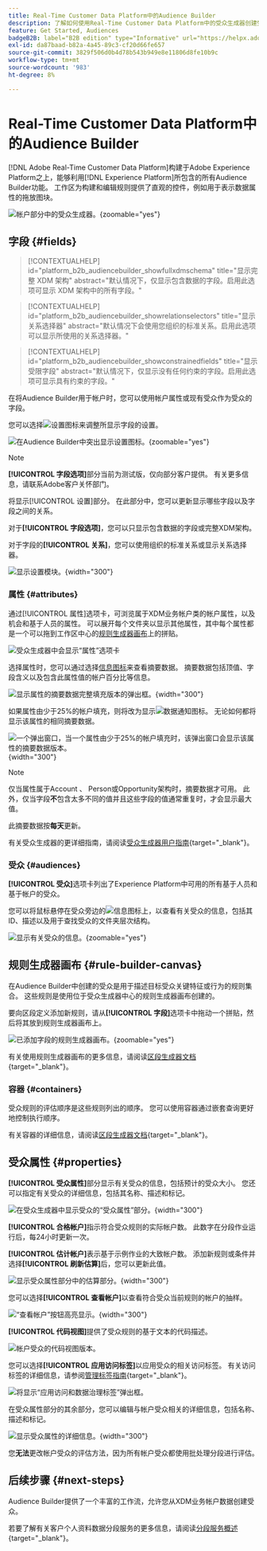 ```yaml
---
title: Real-Time Customer Data Platform中的Audience Builder
description: 了解如何使用Real-Time Customer Data Platform中的受众生成器创建受众。
feature: Get Started, Audiences
badgeB2B: label="B2B edition" type="Informative" url="https://helpx.adobe.com/cn/legal/product-descriptions/real-time-customer-data-platform-b2b-edition-prime-and-ultimate-packages.html newtab=true"
exl-id: da87baad-b82a-4a45-89c3-cf20d66fe657
source-git-commit: 3829f506d0b4d78b543b949e8e11806d8fe10b9c
workflow-type: tm+mt
source-wordcount: '983'
ht-degree: 8%

---
```


# Real-Time Customer Data Platform中的Audience Builder

[!DNL Adobe Real-Time Customer Data Platform]构建于Adobe Experience Platform之上，能够利用[!DNL Experience Platform]所包含的所有Audience Builder功能。 工作区为构建和编辑规则提供了直观的控件，例如用于表示数据属性的拖放图块。

![帐户部分中的受众生成器。](../assets/segmentation/audience-builder/audience-builder.png){zoomable="yes"}

## 字段 {#fields}

>[!CONTEXTUALHELP]
>id="platform_b2b_audiencebuilder_showfullxdmschema"
>title="显示完整 XDM 架构"
>abstract="默认情况下，仅显示包含数据的字段。启用此选项可显示 XDM 架构中的所有字段。"

>[!CONTEXTUALHELP]
>id="platform_b2b_audiencebuilder_showrelationselectors"
>title="显示关系选择器"
>abstract="默认情况下会使用您组织的标准关系。启用此选项可以显示所使用的关系选择器。"

>[!CONTEXTUALHELP]
>id="platform_b2b_audiencebuilder_showconstrainedfields"
>title="显示受限字段"
>abstract="默认情况下，仅显示没有任何约束的字段。启用此选项可显示具有约束的字段。"

在将Audience Builder用于帐户时，您可以使用帐户属性或现有受众作为受众的字段。

您可以选择![设置图标](../../images/icons/settings.png)来调整所显示字段的设置。

![在Audience Builder中突出显示设置图标。](../assets/segmentation/audience-builder/select-settings.png){zoomable="yes"}

>[!NOTE]
>
>**[!UICONTROL 字段选项]**&#x200B;部分当前为测试版，仅向部分客户提供。 有关更多信息，请联系Adobe客户关怀部门。

将显示[!UICONTROL 设置]部分。 在此部分中，您可以更新显示哪些字段以及字段之间的关系。

对于&#x200B;**[!UICONTROL 字段选项]**，您可以只显示包含数据的字段或完整XDM架构。

对于字段的&#x200B;**[!UICONTROL 关系]**，您可以使用组织的标准关系或显示关系选择器。

![显示设置模块。](../assets/segmentation/audience-builder/settings.png){width="300"}

### 属性 {#attributes}

通过[!UICONTROL 属性]选项卡，可浏览属于XDM业务帐户类的帐户属性，以及机会和基于人员的属性。 可以展开每个文件夹以显示其他属性，其中每个属性都是一个可以拖到工作区中心的[规则生成器画布](#rule-builder-canvas)上的拼贴。

![受众生成器中会显示“属性”选项卡](../assets/segmentation/audience-builder/attributes.png)

选择属性时，您可以通过选择[信息图标](../../images/icons/info.png)来查看摘要数据。 摘要数据包括顶值、字段含义以及包含此属性值的帐户百分比等信息。

![显示属性的摘要数据完整填充版本的弹出框。](../assets/segmentation/audience-builder/full-summary-data.png){width="300"}

如果属性由少于25%的帐户填充，则将改为显示![数据通知图标](../../images/icons/data-notice.png)。 无论如何都将显示该属性的相同摘要数据。

![一个弹出窗口，当一个属性由少于25%的帐户填充时，该弹出窗口会显示该属性的摘要数据版本。](../assets/segmentation/audience-builder/empty-summary-data.png){width="300"}

>[!NOTE]
>
>仅当属性属于Account 、 Person或Opportunity架构时，摘要数据才可用。 此外，仅当字段&#x200B;**不**&#x200B;包含太多不同的值并且这些字段的值通常重复时，才会显示最大值。
>
>此摘要数据按&#x200B;**每天**&#x200B;更新。

有关受众生成器的更详细指南，请阅读[受众生成器用户指南](../../segmentation/ui/segment-builder.md){target="_blank"}。

### 受众 {#audiences}

**[!UICONTROL 受众]**&#x200B;选项卡列出了Experience Platform中可用的所有基于人员和基于帐户的受众。

您可以将鼠标悬停在受众旁边的![信息图标](../../images/icons/info.png)上，以查看有关受众的信息，包括其ID、描述以及用于查找受众的文件夹层次结构。

![显示有关受众的信息。](../assets/segmentation/audience-builder/audience-information.png){zoomable="yes"}

## 规则生成器画布 {#rule-builder-canvas}

在Audience Builder中创建的受众是用于描述目标受众关键特征或行为的规则集合。 这些规则是使用位于受众生成器中心的规则生成器画布创建的。

要向区段定义添加新规则，请从&#x200B;**[!UICONTROL 字段]**&#x200B;选项卡中拖动一个拼贴，然后将其放到规则生成器画布上。

![已添加字段的规则生成器画布。](../assets/segmentation/audience-builder/added-field.png){zoomable="yes"}

有关使用规则生成器画布的更多信息，请阅读[区段生成器文档](../../segmentation/ui/segment-builder.md#rule-builder-canvas){target="_blank"}。

### 容器 {#containers}

受众规则的评估顺序是这些规则列出的顺序。 您可以使用容器通过嵌套查询更好地控制执行顺序。

有关容器的详细信息，请阅读[区段生成器文档](../../segmentation/ui/segment-builder.md#containers){target="_blank"}。

## 受众属性 {#properties}

**[!UICONTROL 受众属性]**&#x200B;部分显示有关受众的信息，包括预计的受众大小。 您还可以指定有关受众的详细信息，包括其名称、描述和标记。

![在受众生成器中显示受众的“受众属性”部分。](../assets/segmentation/audience-builder/audience-properties.png){width="300"}

**[!UICONTROL 合格帐户]**&#x200B;指示符合受众规则的实际帐户数。 此数字在分段作业运行后，每24小时更新一次。

**[!UICONTROL 估计帐户]**&#x200B;表示基于示例作业的大致帐户数。 添加新规则或条件并选择&#x200B;**[!UICONTROL 刷新估算]**&#x200B;后，您可以更新此值。

![显示受众属性部分中的估算部分。](../assets/segmentation/audience-builder/account-estimates.png){width="300"}

您可以选择&#x200B;**[!UICONTROL 查看帐户]**&#x200B;以查看符合受众当前规则的帐户的抽样。

![“查看帐户”按钮高亮显示。](../assets/segmentation/audience-builder/view-accounts.png){width="300"}

**[!UICONTROL 代码视图]**&#x200B;提供了受众规则的基于文本的代码描述。

![帐户受众的代码视图版本。](../assets/segmentation/audience-builder/code-view.png)

您可以选择&#x200B;**[!UICONTROL 应用访问标签]**&#x200B;以应用受众的相关访问标签。 有关访问标签的详细信息，请参阅[管理标签指南](../../access-control/abac/ui/labels.md){target="_blank"}。

![将显示“应用访问和数据治理标签”弹出框。](../assets/segmentation/audience-builder/apply-access-labels.png)

在受众属性部分的其余部分，您可以编辑与帐户受众相关的详细信息，包括名称、描述和标记。

![显示受众属性的详细信息。](../assets/segmentation/audience-builder/audience-details.png){width="300"}

您&#x200B;**无法**&#x200B;更改帐户受众的评估方法，因为所有帐户受众都使用批处理分段进行评估。

## 后续步骤 {#next-steps}

Audience Builder提供了一个丰富的工作流，允许您从XDM业务帐户数据创建受众。

若要了解有关客户个人资料数据分段服务的更多信息，请阅读[分段服务概述](../../segmentation/home.md){target="_blank"}。
